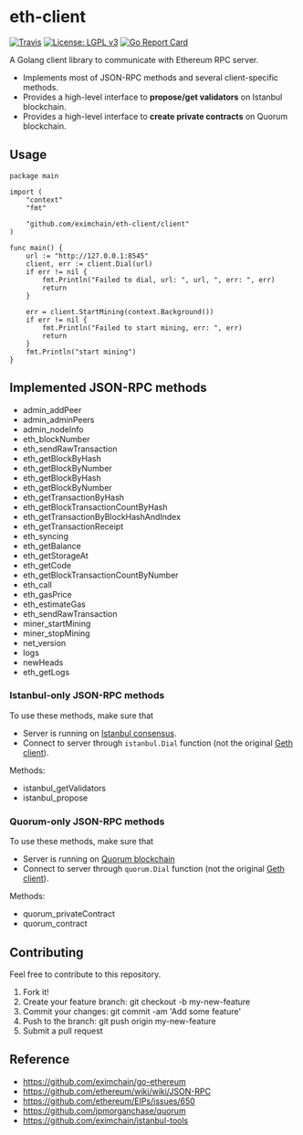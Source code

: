 eth-client
==========

[![Travis](https://img.shields.io/travis/rust-lang/rust.svg)](https://travis-ci.org/eximchain/eth-client)
[![License: LGPL v3](https://img.shields.io/badge/License-LGPL%20v3-blue.svg)](https://www.gnu.org/licenses/lgpl-3.0)
[![Go Report Card](https://goreportcard.com/badge/github.com/eximchain/eth-client)](https://goreportcard.com/report/github.com/eximchain/eth-client)

A Golang client library to communicate with Ethereum RPC server.
* Implements most of JSON-RPC methods and several client-specific methods.
* Provides a high-level interface to **propose/get validators** on Istanbul blockchain.
* Provides a high-level interface to **create private contracts** on Quorum blockchain.

Usage
-----
```golang
package main

import (
	"context"
	"fmt"

	"github.com/eximchain/eth-client/client"
)

func main() {
	url := "http://127.0.0.1:8545"
	client, err := client.Dial(url)
	if err != nil {
		fmt.Println("Failed to dial, url: ", url, ", err: ", err)
		return
	}

	err = client.StartMining(context.Background())
	if err != nil {
		fmt.Println("Failed to start mining, err: ", err)
		return
	}
	fmt.Println("start mining")
}

```

Implemented JSON-RPC methods
----------------------------

* admin_addPeer
* admin_adminPeers
* admin_nodeInfo
* eth_blockNumber
* eth_sendRawTransaction
* eth_getBlockByHash
* eth_getBlockByNumber
* eth_getBlockByHash
* eth_getBlockByNumber
* eth_getTransactionByHash
* eth_getBlockTransactionCountByHash
* eth_getTransactionByBlockHashAndIndex
* eth_getTransactionReceipt
* eth_syncing
* eth_getBalance
* eth_getStorageAt
* eth_getCode
* eth_getBlockTransactionCountByNumber
* eth_call
* eth_gasPrice
* eth_estimateGas
* eth_sendRawTransaction
* miner_startMining
* miner_stopMining
* net_version
* logs
* newHeads
* eth_getLogs

### Istanbul-only JSON-RPC methods
To use these methods, make sure that
* Server is running on [Istanbul consensus](https://github.com/ethereum/EIPs/issues/650).
* Connect to server through `istanbul.Dial` function (not the original [Geth client](https://github.com/eximchain/go-ethereum/tree/master/ethclient)).

Methods:

* istanbul_getValidators
* istanbul_propose

### Quorum-only JSON-RPC methods

To use these methods, make sure that
* Server is running on [Quorum blockchain](https://github.com/jpmorganchase/quorum/wiki)
* Connect to server through `quorum.Dial` function (not the original [Geth client](https://github.com/eximchain/go-ethereum/tree/master/ethclient)).
  
Methods:

* quorum_privateContract
* quorum_contract

Contributing
------------

Feel free to contribute to this repository.

1. Fork it!
2. Create your feature branch: git checkout -b my-new-feature
3. Commit your changes: git commit -am 'Add some feature'
4. Push to the branch: git push origin my-new-feature
5. Submit a pull request

Reference
---------

* https://github.com/eximchain/go-ethereum
* https://github.com/ethereum/wiki/wiki/JSON-RPC
* https://github.com/ethereum/EIPs/issues/650
* https://github.com/jpmorganchase/quorum
* https://github.com/eximchain/istanbul-tools
